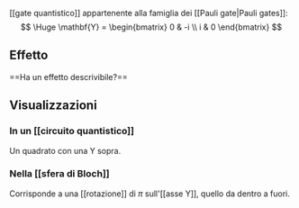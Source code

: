 
[[gate quantistico]] appartenente alla famiglia dei [[Pauli gate|Pauli gates]]:
$$
\Huge
\mathbf{Y} = \begin{bmatrix}
0 & -i \\
i & 0
\end{bmatrix}
$$

## Effetto

==Ha un effetto descrivibile?==

## Visualizzazioni

### In un [[circuito quantistico]]

Un quadrato con una Y sopra.

### Nella [[sfera di Bloch]]

Corrisponde a una [[rotazione]] di $\pi$ sull'[[asse Y]], quello da dentro a fuori.
